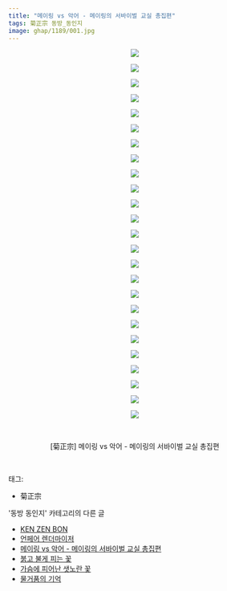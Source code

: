 ```yaml
---
title: "메이링 vs 악어 - 메이링의 서바이벌 교실 총집편"
tags: 菊正宗 동방_동인지
image: ghap/1189/001.jpg
---
```

<div class="article">
<p style="text-align: center; clear: none; float: none;"><img src="{{ site.nasurl }}/ghap/1189/001.jpg"/></p>
<p style="text-align: center; clear: none; float: none;"><img src="{{ site.nasurl }}/ghap/1189/002.jpg"/></p>
<p style="text-align: center; clear: none; float: none;"><img src="{{ site.nasurl }}/ghap/1189/003.jpg"/></p>
<p style="text-align: center; clear: none; float: none;"><img src="{{ site.nasurl }}/ghap/1189/004.jpg"/></p>
<p style="text-align: center; clear: none; float: none;"><img src="{{ site.nasurl }}/ghap/1189/005.jpg"/></p>
<p style="text-align: center; clear: none; float: none;"><img src="{{ site.nasurl }}/ghap/1189/006.jpg"/></p>
<p style="text-align: center; clear: none; float: none;"><img src="{{ site.nasurl }}/ghap/1189/007.jpg"/></p>
<p style="text-align: center; clear: none; float: none;"><img src="{{ site.nasurl }}/ghap/1189/008.jpg"/></p>
<p style="text-align: center; clear: none; float: none;"><img src="{{ site.nasurl }}/ghap/1189/009.jpg"/></p>
<p style="text-align: center; clear: none; float: none;"><img src="{{ site.nasurl }}/ghap/1189/010.jpg"/></p>
<p style="text-align: center; clear: none; float: none;"><img src="{{ site.nasurl }}/ghap/1189/011.jpg"/></p>
<p style="text-align: center; clear: none; float: none;"><img src="{{ site.nasurl }}/ghap/1189/012.jpg"/></p>
<p style="text-align: center; clear: none; float: none;"><img src="{{ site.nasurl }}/ghap/1189/013.jpg"/></p>
<p style="text-align: center; clear: none; float: none;"><img src="{{ site.nasurl }}/ghap/1189/014.jpg"/></p>
<p style="text-align: center; clear: none; float: none;"><img src="{{ site.nasurl }}/ghap/1189/015.jpg"/></p>
<p style="text-align: center; clear: none; float: none;"><img src="{{ site.nasurl }}/ghap/1189/016.jpg"/></p>
<p style="text-align: center; clear: none; float: none;"><img src="{{ site.nasurl }}/ghap/1189/017.jpg"/></p>
<p style="text-align: center; clear: none; float: none;"><img src="{{ site.nasurl }}/ghap/1189/018.jpg"/></p>
<p style="text-align: center; clear: none; float: none;"><img src="{{ site.nasurl }}/ghap/1189/019.jpg"/></p>
<p style="text-align: center; clear: none; float: none;"><img src="{{ site.nasurl }}/ghap/1189/020.jpg"/></p>
<p style="text-align: center; clear: none; float: none;"><img src="{{ site.nasurl }}/ghap/1189/021.jpg"/></p>
<p style="text-align: center; clear: none; float: none;"><img src="{{ site.nasurl }}/ghap/1189/022.jpg"/></p>
<p style="text-align: center; clear: none; float: none;"><img src="{{ site.nasurl }}/ghap/1189/023.jpg"/></p>
<p style="text-align: center; clear: none; float: none;"><img src="{{ site.nasurl }}/ghap/1189/024.jpg"/></p>
<p style="text-align: center; clear: none; float: none;"><img src="{{ site.nasurl }}/ghap/1189/025.jpg"/></p>
<p style="text-align: center; clear: none; float: none;"><br/></p>
<p style="text-align: center; clear: none; float: none;">[菊正宗] 메이링 vs 악어 - 메이링의 서바이벌 교실 총집편</p>
<p><br/></p>
</div><div class="tagTrail">
<p>태그: </p>
<ul>
<li>菊正宗</li>
</ul>
</div><div class="another">
<p>'동방 동인지' 카테고리의 다른 글</p>
<ul>
<li><a href="/2016-07-28-ghap_1192">KEN ZEN BON</a></li>
<li><a href="/2016-07-28-ghap_1190">언페어 렌더마이저</a></li>
<li><a href="/2016-07-28-ghap_1189">메이링 vs 악어 - 메이링의 서바이벌 교실 총집편</a></li>
<li><a href="/2016-07-28-ghap_1188">붉고 불게 피는 꽃</a></li>
<li><a href="/2016-07-28-ghap_1187">가슴에 피어난 샛노란 꽃</a></li>
<li><a href="/2016-07-28-ghap_1186">물거품의 기억</a></li>
</ul>
</div><div class="cb_module cb_fluid">
<div class="cb_wrt cb_profile">
</div><!-- commentList close -->
</div>
<br/>
<p id="refer"></p>
<br/>
